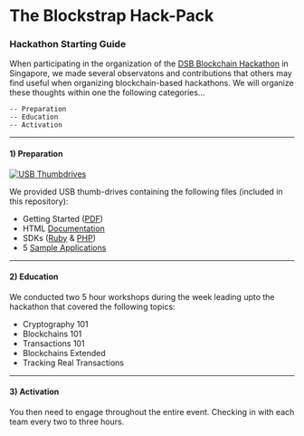 # The Blockstrap Hack-Pack

### Hackathon Starting Guide

When participating in the organization of the [DSB Blockchain Hackathon](http://blockstrap.com/en/blog/dbs-blockchain-hack-de-brief/) in Singapore, we made several observatons and contributions that others may find useful when organizing blockchain-based hackathons. We will organize these thoughts within one the following categories...

```
-- Preparation
-- Education
-- Activation
```

-----

#### 1) Preparation

[![USB Thumbdrives](https://pbs.twimg.com/media/CES3kQ7WEAAAo66.jpg)](https://twitter.com/blockstrap/status/595802885037916160)

We provided USB thumb-drives containing the following files (included in this repository):

* Getting Started ([PDF](https://github.com/blockstrap/hack-pack/raw/master/GETTING_STARTED.pdf))
* HTML [Documentation](http://docs.blockstrap.com)
* SDKs ([Ruby](http://github.com/blockstrap/blockstrap-ruby) & [PHP](http://github.com/blockstrap/blockstrap-php))
* 5 [Sample Applications](https://github.com/blockstrap/hack-pack/tree/master/applications)

-----

#### 2) Education

We conducted two 5 hour workshops during the week leading upto the hackathon that covered the following topics:

* Cryptography 101
* Blockchains 101
* Transactions 101
* Blockchains Extended
* Tracking Real Transactions

-----

#### 3) Activation

You then need to engage throughout the entire event. Checking in with each team every two to three hours.
